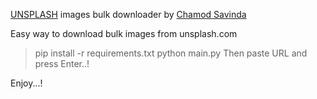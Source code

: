 [UNSPLASH](https://unsplash.com/) images bulk downloader by [Chamod Savinda](https://github.com/DARKSOULx69/)

Easy way to download bulk images from unsplash.com

> pip install -r requirements.txt
> python main.py
> Then paste URL and press Enter..!  
  
Enjoy...!
